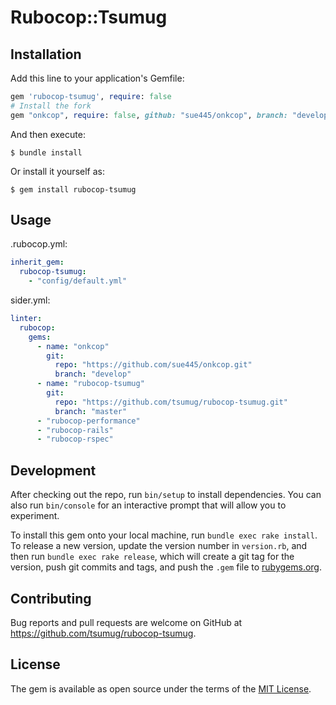 # Rubocop::Tsumug

## Installation

Add this line to your application's Gemfile:

```ruby
gem 'rubocop-tsumug', require: false
# Install the fork
gem "onkcop", require: false, github: "sue445/onkcop", branch: "develop"
```

And then execute:

    $ bundle install

Or install it yourself as:

    $ gem install rubocop-tsumug

## Usage

.rubocop.yml:

```yaml
inherit_gem:
  rubocop-tsumug:
    - "config/default.yml"
```

sider.yml:

```yaml
linter:
  rubocop:
    gems:
      - name: "onkcop"
        git:
          repo: "https://github.com/sue445/onkcop.git"
          branch: "develop"
      - name: "rubocop-tsumug"
        git:
          repo: "https://github.com/tsumug/rubocop-tsumug.git"
          branch: "master"
      - "rubocop-performance"
      - "rubocop-rails"
      - "rubocop-rspec"
```

## Development

After checking out the repo, run `bin/setup` to install dependencies. You can also run `bin/console` for an interactive prompt that will allow you to experiment.

To install this gem onto your local machine, run `bundle exec rake install`. To release a new version, update the version number in `version.rb`, and then run `bundle exec rake release`, which will create a git tag for the version, push git commits and tags, and push the `.gem` file to [rubygems.org](https://rubygems.org).

## Contributing

Bug reports and pull requests are welcome on GitHub at https://github.com/tsumug/rubocop-tsumug.


## License

The gem is available as open source under the terms of the [MIT License](https://opensource.org/licenses/MIT).
